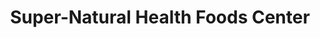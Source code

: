 ---
title: "Super-Natural Health Foods Center"
url: /grandview/super-natural-health-foods-center/
shop: Bioladen
---